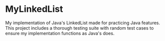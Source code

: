 # MyLinkedList
My implementation of Java's LinkedList made for practicing Java features.  
This project includes a thorough testing suite with random test cases to ensure my implementation functions as Java's does.
